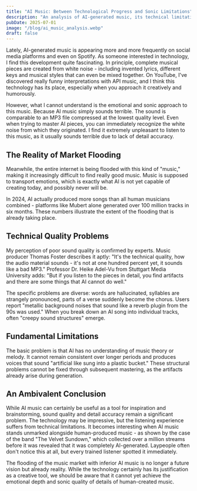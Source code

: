 ```yaml
---
title: "AI Music: Between Technological Progress and Sonic Limitations"
description: "An analysis of AI-generated music, its technical limitations, and the flooding of streaming platforms with algorithmically created content in 2025"
pubDate: 2025-07-01
image: "/blog/ai_music_analysis.webp"
draft: false
---
```


Lately, AI-generated music is appearing more and more frequently on social media platforms and even on Spotify. As someone interested in technology, I find this development quite fascinating. In principle, complete musical pieces are created from white noise - including invented lyrics, different keys and musical styles that can even be mixed together. On YouTube, I've discovered really funny interpretations with API music, and I think this technology has its place, especially when you approach it creatively and humorously.

However, what I cannot understand is the emotional and sonic approach to this music. Because AI music simply sounds terrible. The sound is comparable to an MP3 file compressed at the lowest quality level. Even when trying to master AI pieces, you can immediately recognize the white noise from which they originated. I find it extremely unpleasant to listen to this music, as it usually sounds terrible due to lack of detail accuracy.

## The Reality of Market Flooding

Meanwhile, the entire internet is being flooded with this kind of "music," making it increasingly difficult to find really good music. Music is supposed to transport emotions, which is exactly what AI is not yet capable of creating today, and possibly never will be.

In 2024, AI actually produced more songs than all human musicians combined - platforms like Mubert alone generated over 100 million tracks in six months. These numbers illustrate the extent of the flooding that is already taking place.

## Technical Quality Problems

My perception of poor sound quality is confirmed by experts. Music producer Thomas Foster describes it aptly: "It's the technical quality, how the audio material sounds - it's not at one hundred percent yet, it sounds like a bad MP3." Professor Dr. Heike Adel-Vu from Stuttgart Media University adds: "But if you listen to the pieces in detail, you find artifacts and there are some things that AI cannot do well."

The specific problems are diverse: words are hallucinated, syllables are strangely pronounced, parts of a verse suddenly become the chorus. Users report "metallic background noises that sound like a reverb plugin from the 90s was used." When you break down an AI song into individual tracks, often "creepy sound structures" emerge.

## Fundamental Limitations

The basic problem is that AI has no understanding of music theory or melody. It cannot remain consistent over longer periods and produces voices that sound "artificial like sung into a plastic bucket." These structural problems cannot be fixed through subsequent mastering, as the artifacts already arise during generation.

## An Ambivalent Conclusion

While AI music can certainly be useful as a tool for inspiration and brainstorming, sound quality and detail accuracy remain a significant problem. The technology may be impressive, but the listening experience suffers from technical limitations. It becomes interesting when AI music stands unmarked alongside human-produced music - as shown by the case of the band "The Velvet Sundown," which collected over a million streams before it was revealed that it was completely AI-generated. Laypeople often don't notice this at all, but every trained listener spotted it immediately.

The flooding of the music market with inferior AI music is no longer a future vision but already reality. While the technology certainly has its justification as a creative tool, we should be aware that it cannot yet achieve the emotional depth and sonic quality of details of human-created music.